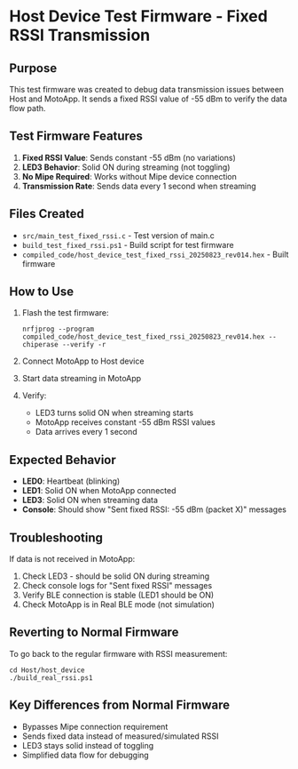 # Host Device Test Firmware - Fixed RSSI Transmission

## Purpose
This test firmware was created to debug data transmission issues between Host and MotoApp. It sends a fixed RSSI value of -55 dBm to verify the data flow path.

## Test Firmware Features
1. **Fixed RSSI Value**: Sends constant -55 dBm (no variations)
2. **LED3 Behavior**: Solid ON during streaming (not toggling)
3. **No Mipe Required**: Works without Mipe device connection
4. **Transmission Rate**: Sends data every 1 second when streaming

## Files Created
- `src/main_test_fixed_rssi.c` - Test version of main.c
- `build_test_fixed_rssi.ps1` - Build script for test firmware
- `compiled_code/host_device_test_fixed_rssi_20250823_rev014.hex` - Built firmware

## How to Use
1. Flash the test firmware:
   ```
   nrfjprog --program compiled_code/host_device_test_fixed_rssi_20250823_rev014.hex --chiperase --verify -r
   ```

2. Connect MotoApp to Host device

3. Start data streaming in MotoApp

4. Verify:
   - LED3 turns solid ON when streaming starts
   - MotoApp receives constant -55 dBm RSSI values
   - Data arrives every 1 second

## Expected Behavior
- **LED0**: Heartbeat (blinking)
- **LED1**: Solid ON when MotoApp connected
- **LED3**: Solid ON when streaming data
- **Console**: Should show "Sent fixed RSSI: -55 dBm (packet X)" messages

## Troubleshooting
If data is not received in MotoApp:
1. Check LED3 - should be solid ON during streaming
2. Check console logs for "Sent fixed RSSI" messages
3. Verify BLE connection is stable (LED1 should be ON)
4. Check MotoApp is in Real BLE mode (not simulation)

## Reverting to Normal Firmware
To go back to the regular firmware with RSSI measurement:
```
cd Host/host_device
./build_real_rssi.ps1
```

## Key Differences from Normal Firmware
- Bypasses Mipe connection requirement
- Sends fixed data instead of measured/simulated RSSI
- LED3 stays solid instead of toggling
- Simplified data flow for debugging
